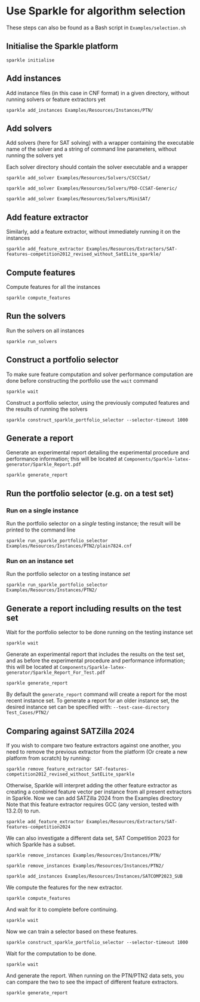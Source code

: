 # Use Sparkle for algorithm selection

These steps can also be found as a Bash script in `Examples/selection.sh`

## Initialise the Sparkle platform

`sparkle initialise`

## Add instances

Add instance files (in this case in CNF format) in a given directory, without running solvers or feature extractors yet

`sparkle add_instances Examples/Resources/Instances/PTN/`

## Add solvers

Add solvers (here for SAT solving) with a wrapper containing the executable name of the solver and a string of command line parameters, without running the solvers yet

Each solver directory should contain the solver executable and a wrapper

`sparkle add_solver Examples/Resources/Solvers/CSCCSat/`

`sparkle add_solver Examples/Resources/Solvers/PbO-CCSAT-Generic/`

`sparkle add_solver Examples/Resources/Solvers/MiniSAT/`

## Add feature extractor

Similarly, add a feature extractor, without immediately running it on the instances

`sparkle add_feature_extractor Examples/Resources/Extractors/SAT-features-competition2012_revised_without_SatELite_sparkle/`

## Compute features

Compute features for all the instances

`sparkle compute_features`

## Run the solvers

Run the solvers on all instances

`sparkle run_solvers`

## Construct a portfolio selector

To make sure feature computation and solver performance computation are done before constructing the portfolio use the `wait` command

`sparkle wait`

Construct a portfolio selector, using the previously computed features and the results of running the solvers

`sparkle construct_sparkle_portfolio_selector --selector-timeout 1000`

## Generate a report

Generate an experimental report detailing the experimental procedure and performance information; this will be located at `Components/Sparkle-latex-generator/Sparkle_Report.pdf`

`sparkle generate_report`

## Run the portfolio selector (e.g. on a test set)

### Run on a single instance

Run the portfolio selector on a *single* testing instance; the result will be printed to the command line

`sparkle run_sparkle_portfolio_selector Examples/Resources/Instances/PTN2/plain7824.cnf`

### Run on an instance set

Run the portfolio selector on a testing instance *set*

`sparkle run_sparkle_portfolio_selector Examples/Resources/Instances/PTN2/`

## Generate a report including results on the test set

Wait for the portfolio selector to be done running on the testing instance set

`sparkle wait`

Generate an experimental report that includes the results on the test set, and as before the experimental procedure and performance information; this will be located at `Components/Sparkle-latex-generator/Sparkle_Report_For_Test.pdf`

`sparkle generate_report`

By default the `generate_report` command will create a report for the most recent instance set. To generate a report for an older instance set, the desired instance set can be specified with: `--test-case-directory Test_Cases/PTN2/`


## Comparing against SATZilla 2024

If you wish to compare two feature extractors against one another, you need to remove the previous extractor from the platform (Or create a new platform from scratch) by running:

`sparkle remove_feature_extractor SAT-features-competition2012_revised_without_SatELite_sparkle`

Otherwise, Sparkle will interpret adding the other feature extractor as creating a combined feature vector per instance from all present extractors in Sparkle. Now we can add SATZilla 2024 from the Examples directory
Note that this feature extractor requires GCC (any version, tested with 13.2.0) to run.


`sparkle add_feature_extractor Examples/Resources/Extractors/SAT-features-competition2024`

We can also investigate a different data set, SAT Competition 2023 for which Sparkle has a subset.

`sparkle remove_instances Examples/Resources/Instances/PTN/`

`sparkle remove_instances Examples/Resources/Instances/PTN2/`

`sparkle add_instances Examples/Resources/Instances/SATCOMP2023_SUB`

We compute the features for the new extractor.

`sparkle compute_features`

And wait for it to complete before continuing.

`sparkle wait`

Now we can train a selector based on these features.

`sparkle construct_sparkle_portfolio_selector --selector-timeout 1000`

Wait for the computation to be done.

`sparkle wait`

And generate the report. When running on the PTN/PTN2 data sets, you can compare the two to see the impact of different feature extractors.

`sparkle generate_report`
